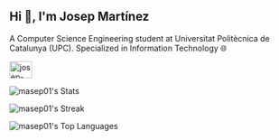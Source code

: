 ## Hi 👋, I'm Josep Martínez
A Computer Science Engineering student at Universitat Politècnica de Catalunya (UPC).
Specialized in Information Technology 🌐


<a href="https://linkedin.com/in/josep-martinez-garcia" target="blank"><img align="center" src="https://raw.githubusercontent.com/rahuldkjain/github-profile-readme-generator/master/src/images/icons/Social/linked-in-alt.svg" alt="josep-martinez-garcia" height="30" width="40" /></a>
</p>

![masep01's Stats](https://github-readme-stats.vercel.app/api?username=masep01&theme=tokyonight&show_icons=true&hide_border=false&count_private=true)

![masep01's Streak](https://github-readme-streak-stats.herokuapp.com/?user=masep01&theme=tokyonight&hide_border=false)

![masep01's Top Languages](https://github-readme-stats.vercel.app/api/top-langs/?username=masep01&theme=tokyonight&show_icons=true&hide_border=false&layout=compact)

